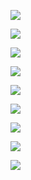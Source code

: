 

![](https://gitee.com/hxc8/images6/raw/master/img/202407190013653.jpg)



![](https://gitee.com/hxc8/images6/raw/master/img/202407190013343.jpg)



![](https://gitee.com/hxc8/images6/raw/master/img/202407190013498.jpg)



![](https://gitee.com/hxc8/images6/raw/master/img/202407190014058.jpg)



![](https://gitee.com/hxc8/images6/raw/master/img/202407190014187.jpg)



![](https://gitee.com/hxc8/images6/raw/master/img/202407190014787.jpg)



![](https://gitee.com/hxc8/images6/raw/master/img/202407190014460.jpg)



![](https://gitee.com/hxc8/images6/raw/master/img/202407190014296.jpg)



![](https://gitee.com/hxc8/images6/raw/master/img/202407190014913.jpg)

